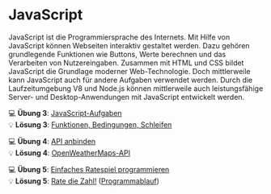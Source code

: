 # JavaScript

JavaScript ist die Programmiersprache des Internets. Mit Hilfe von JavaScript können Webseiten interaktiv gestaltet werden. Dazu gehören grundlegende Funktionen wie Buttons, Werte berechnen und das Verarbeiten von Nutzereingaben. Zusammen mit HTML und CSS bildet JavaScript die Grundlage moderner Web-Technologie. Doch mittlerweile kann JavaScript auch für andere Aufgaben verwendet werden. Durch die Laufzeitumgebung V8 und Node.js können mittlerweile auch leistungsfähige Server- und Desktop-Anwendungen mit JavaScript entwickelt werden.

💻 **Übung 3**: [JavaScript-Aufgaben](https://github.com/stekhn/programming-workshop/blob/master/challenges/3-javascript.md)  
💡 **Lösung 3**: [Funktionen, Bedingungen, Schleifen](https://github.com/stekhn/programming-workshop/blob/master/solutions/3-javascript.md)

💻 **Übung 4**: [API anbinden](https://github.com/stekhn/programming-workshop/blob/master/challenges/4-api.md)  
💡 **Lösung 4**: [OpenWeatherMaps-API](https://github.com/stekhn/programming-workshop/blob/master/solutions/4-api.html)

💻 **Übung 5**: [Einfaches Ratespiel programmieren](https://github.com/stekhn/programming-workshop/blob/master/challenges/5-game.md)  
💡 **Lösung 5**: [Rate die Zahl!](https://github.com/stekhn/programming-workshop/blob/master/solutions/5-game.html) ([Programmablauf](https://github.com/stekhn/programming-workshop/blob/master/solutions/5-game.md))
